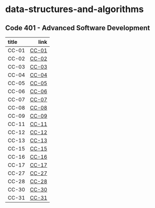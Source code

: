 # data-structures-and-algorithms

## Code 401 - Advanced Software Development

| title         |                                                  link |
| :------------ | ----------------------------------------------------: |
| CC-01         | [CC-01](./array/array.md)                             |
| CC-02         | [CC-02](./array-insert-shift/array-insert-shift.md)   |
| CC-03         | [CC-03](./array-binary-search/array-binary-search.md) |
| CC-04         | [CC-04](./sum_interview/sum-array-matrix.md)          |
| CC-05         | [CC-05](./linked_lists/README.md)                     |
| CC-06         | [CC-06](./linked-list-insertions/linked_list.md)      |
| CC-07         | [CC-07](./linked-list-insertions/linked_list.md)      |
| CC-08         | [CC-08](./linked-list-zip/README.md)                  |
| CC-09         | [CC-09](./stack-and-queue/README.md)                  |
| CC-11         | [CC-11](./stack-queue-pseudo/README.md)               |
| CC-12         | [CC-12](./stack-queue-animal-shelter/README.md)       |
| CC-13         | [CC-13](./stack-queue-brackets/README.md)             |
| CC-15         | [CC-15](./trees/README.md)                            |
| CC-16         | [CC-16](./tree-max/README.md)                         |
| CC-17         | [CC-17](./tree-breadth-first/README.md)               |
| CC-27         | [CC-27](./sorting-merge/README.md)                    |
| CC-28         | [CC-28](./Comparisons-Sort/README.md)                 |
| CC-30         | [CC-30](./hash-table/README.md)                       |
| CC-31         | [CC-31](./hashmap-repeated-word/README.md)            |
